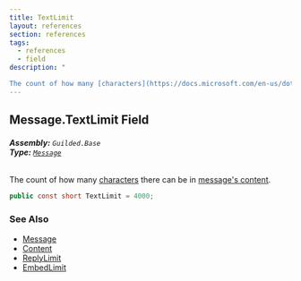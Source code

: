 ```yaml
---
title: TextLimit
layout: references
section: references
tags:
  - references
  - field
description: "

The count of how many [characters](https://docs.microsoft.com/en-us/dotnet/api/System.Char 'System.Char') there can be in [message's content](Message.Content 'Guilded.Base.Content.Message.Content')."
---
```


## Message.TextLimit Field
###### **Assembly:** `Guilded.Base`<br/>**Type:** [`Message`](Message 'Guilded.Base.Content.Message')

The count of how many [characters](https://docs.microsoft.com/en-us/dotnet/api/System.Char 'System.Char') there can be in [message's content](Message.Content 'Guilded.Base.Content.Message.Content').

```csharp
public const short TextLimit = 4000;
```

### See Also
- [Message](Message 'Guilded.Base.Content.Message')
- [Content](Message.Content 'Guilded.Base.Content.Message.Content')
- [ReplyLimit](Message.ReplyLimit 'Guilded.Base.Content.Message.ReplyLimit')
- [EmbedLimit](Message.EmbedLimit 'Guilded.Base.Content.Message.EmbedLimit')